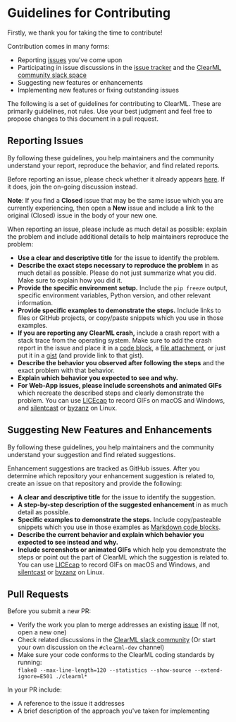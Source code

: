 # Guidelines for Contributing

Firstly, we thank you for taking the time to contribute!

Contribution comes in many forms:
* Reporting [issues](https://github.com/allegroai/clearml/issues) you've come upon
* Participating in issue discussions in the [issue tracker](https://github.com/allegroai/clearml/issues) and the [ClearML community slack space](https://joinslack.clear.ml)
* Suggesting new features or enhancements
* Implementing new features or fixing outstanding issues

The following is a set of guidelines for contributing to ClearML.
These are primarily guidelines, not rules.
Use your best judgment and feel free to propose changes to this document in a pull request.

## Reporting Issues

By following these guidelines, you help maintainers and the community understand your report, reproduce the behavior, and find related reports.

Before reporting an issue, please check whether it already appears [here](https://github.com/allegroai/clearml/issues).
If it does, join the on-going discussion instead.

**Note**: If you find a **Closed** issue that may be the same issue which you are currently experiencing,
then open a **New** issue and include a link to the original (Closed) issue in the body of your new one.

When reporting an issue, please include as much detail as possible: explain the problem and include additional details to help maintainers reproduce the problem:

* **Use a clear and descriptive title** for the issue to identify the problem.
* **Describe the exact steps necessary to reproduce the problem** in as much detail as possible. Please do not just summarize what you did. Make sure to explain how you did it.
* **Provide the specific environment setup.** Include the `pip freeze` output, specific environment variables, Python version, and other relevant information.
* **Provide specific examples to demonstrate the steps.** Include links to files or GitHub projects, or copy/paste snippets which you use in those examples.
* **If you are reporting any  ClearML crash,** include a crash report with a stack trace from the operating system. Make sure to add the crash report in the issue and place it in a [code block](https://help.github.com/en/articles/getting-started-with-writing-and-formatting-on-github#multiple-lines),
a [file attachment](https://help.github.com/articles/file-attachments-on-issues-and-pull-requests/), or just put it in a [gist](https://gist.github.com/) (and provide link to that gist).
* **Describe the behavior you observed after following the steps** and the exact problem with that behavior.
* **Explain which behavior you expected to see and why.**
* **For Web-App issues, please include screenshots and animated GIFs** which recreate the described steps and clearly demonstrate the problem. You can use [LICEcap](https://www.cockos.com/licecap/) to record GIFs on macOS and Windows, and [silentcast](https://github.com/colinkeenan/silentcast) or [byzanz](https://github.com/threedaymonk/byzanz) on Linux.

## Suggesting New Features and Enhancements

By following these guidelines, you help maintainers and the community understand your suggestion and find related suggestions.

Enhancement suggestions are tracked as GitHub issues. After you determine which repository your enhancement suggestion is related to, create an issue on that repository and provide the following:

* **A clear and descriptive title** for the issue to identify the suggestion.
* **A step-by-step description of the suggested enhancement** in as much detail as possible.
* **Specific examples to demonstrate the steps.** Include copy/pasteable snippets which you use in those examples as [Markdown code blocks](https://help.github.com/articles/markdown-basics/#multiple-lines).
* **Describe the current behavior and explain which behavior you expected to see instead and why.**
* **Include screenshots or animated GIFs** which help you demonstrate the steps or point out the part of ClearML which the suggestion is related to. You can use [LICEcap](https://www.cockos.com/licecap/) to record GIFs on macOS and Windows, and [silentcast](https://github.com/colinkeenan/silentcast) or [byzanz](https://github.com/threedaymonk/byzanz) on Linux.

## Pull Requests

Before you submit a new PR:

* Verify the work you plan to merge addresses an existing [issue](https://github.com/allegroai/clearml/issues) (If not, open a new one)
* Check related discussions in the [ClearML slack community](https://joinslack.clear.ml) (Or start your own discussion on the `#clearml-dev` channel)
* Make sure your code conforms to the ClearML coding standards by running:  
  `flake8 --max-line-length=120 --statistics --show-source --extend-ignore=E501 ./clearml*`

In your PR include:
* A reference to the issue it addresses
* A brief description of the approach you've taken for implementing

